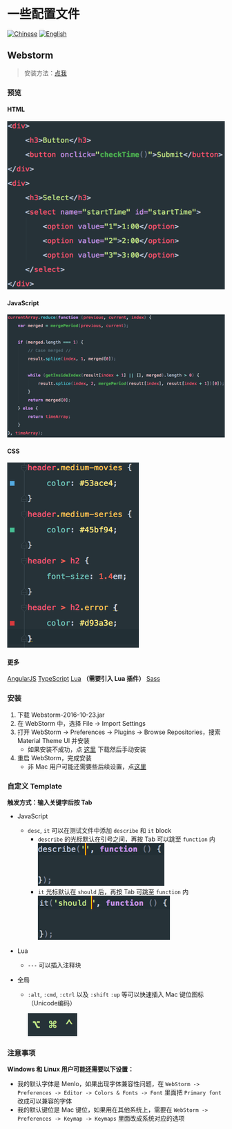 # 一些配置文件

[![Chinese](https://jaywcjlove.github.io/sb/lang/chinese.svg)](./README.md) [![English](https://jaywcjlove.github.io/sb/lang/english.svg)](./README-en.md)

## Webstorm

> 安装方法：[点我](#安装)

### 预览

#### HTML
![HTML](./assets/HTML.png)

#### JavaScript
![JavaScript](./assets/JavaScript.png)

#### CSS
![CSS](./assets/CSS.png)

#### 更多
[AngularJS](./assets/AngularJS.png)
[TypeScript](./assets/TypeScript.png)
[Lua](./assets/Lua.png) **（需要引入 Lua 插件）**
[Sass](./assets/Sass.png)

### 安装
1. 下载 Webstorm-2016-10-23.jar
2. 在 WebStorm 中，选择 File -> Import Settings
3. 打开 WebStorm -> Preferences -> Plugins -> Browse Repositories，搜索 Material Theme UI 并安装
    - 如果安装不成功，点 [这里](https://plugins.jetbrains.com/plugin/8006?pr=) 下载然后手动安装
4. 重启 WebStorm，完成安装
    - 非 Mac 用户可能还需要些后续设置，点[这里](#注意事项) 

### 自定义 Template
**触发方式：输入关键字后按 Tab**

- JavaScript
    - `desc`, `it` 可以在测试文件中添加 `describe` 和 `it` block
        - `describe` 的光标默认在引号之间，再按 Tab 可以跳至 `function` 内
            ![describe](./assets/describe.png)
        - `it` 光标默认在 `should` 后，再按 Tab 可跳至 `function` 内
            ![it](./assets/it.png)
 
- Lua
    - `---` 可以插入注释块
- 全局
    - `:alt`, `:cmd`, `:ctrl` 以及 `:shift` `:up` 等可以快速插入 Mac 键位图标 （Unicode编码）
    
        ![MacKey](./assets/Mackey.png)

### 注意事项
**Windows 和 Linux 用户可能还需要以下设置：**
- 我的默认字体是 Menlo，如果出现字体兼容性问题，在 `WebStorm -> Preferences -> Editor -> Colors & Fonts -> Font` 里面把 `Primary font` 改成可以兼容的字体
- 我的默认键位是 Mac 键位，如果用在其他系统上，需要在 `WebStorm -> Preferences -> Keymap -> Keymaps` 里面改成系统对应的选项

